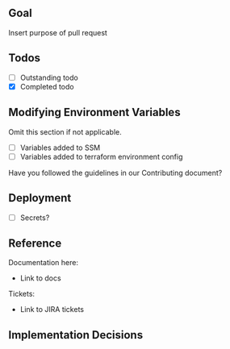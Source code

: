 ## Goal

Insert purpose of pull request

## Todos

- [ ] Outstanding todo
- [x] Completed todo

## Modifying Environment Variables

Omit this section if not applicable.

- [ ] Variables added to SSM
- [ ] Variables added to terraform environment config

Have you followed the guidelines in our Contributing document?

## Deployment

- [ ] Secrets?

## Reference

Documentation here:

- Link to docs

Tickets:

- Link to JIRA tickets

## Implementation Decisions
